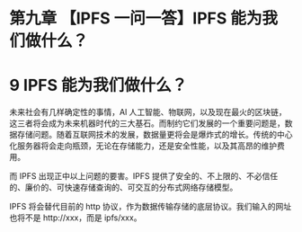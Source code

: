 # 第九章 【IPFS 一问一答】IPFS 能为我们做什么？

# 9 IPFS 能为我们做什么？

未来社会有几样确定性的事情，Al 人工智能、物联网，以及现在最火的区块链，这三者将会成为未来机器时代的三大基石。而制约它们发展的一个重要问题是，数据存储问题。随着互联网技术的发展，数据量更将会是爆炸式的增长。传统的中心化服务器将会走向瓶颈，无论在存储能力，还是安全性能，以及其高昂的维护费用。

而 IPFS 出现正中以上问题的要害。IPFS 提供了安全的、不上限的、不必信任的、廉价的、可快速存储查询的、可交互的分布式网络存储模型。

IPFS 将会替代目前的 http 协议，作为数据传输存储的底层协议。我们输入的网址也将不是 http://xxx，而是 ipfs/xxx。